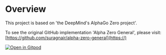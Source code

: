 # Overview

This project is based on 'the DeepMind's AlphaGo Zero project'. 

To see the original GitHub implementation 'Alpha Zero General', please visit:
[https://github.com/suragnair/alpha-zero-general](https://)


[![Open in Gitpod](https://gitpod.io/button/open-in-gitpod.svg)](https://gitpod.io/#https://github.com/<your-org>/<your-project>)